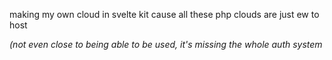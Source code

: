 making my own cloud in svelte kit cause all these php clouds are just ew to host

_(not even close to being able to be used, it's missing the whole auth system_
